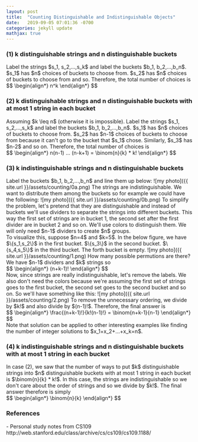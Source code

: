 ```yaml
---
layout: post
title:  "Counting Distinguishable and Indistinguishable Objects"
date:   2019-09-05 07:01:36 -0700
categories: jekyll update
mathjax: true
---
```

<h3>(1) k distinguishable strings and n distinguishable buckets</h3>
Label the strings $s_1, s_2,...,s_k$ and label the buckets $b_1, b_2,...,b_n$. $s_1$ has $n$ choices of buckets to choose from. $s_2$ has $n$ choices of buckets to choose from and so. Therefore, the total number of choices is
<div center>
$$
\begin{align*}
n^k
\end{align*}
$$
</div>
<!------------------------------------------------------------------------------------>
<h3>(2) k distinguishable strings and n distinguishable buckets with at most 1 string in each bucket</h3>
Assuming $k \leq n$ (otherwise it is impossible). Label the strings $s_1, s_2,...,s_k$ and label the buckets $b_1, b_2,...,b_n$. $s_1$ has $n$ choices of buckets to choose from. $s_2$ has $n-1$ choices of buckets to choose from because it can't go to the bucket that $s_1$ chose. Similarly, $s_3$ has $n-2$ and so on. Therefore, the total number of choices is
<div center>
$$
\begin{align*}
n(n-1) ... (n-k+1) = \binom{n}{k} * k!
\end{align*}
$$
</div>
<!------------------------------------------------------------------------------------>
<h3>(3) k indistinguishable strings and n distinguishable buckets</h3>
Label the buckets $b_1, b_2,...,b_n$ and line them up below:
![my photo]({{ site.url }}/assets/counting/0a.png)
The strings are indistinguishable. We want to distribute them among the buckets so for example we could have the following:
![my photo]({{ site.url }}/assets/counting/0b.png)
To simplify the problem, let's pretend that they are distinguishable and instead of buckets we'll use dividers to separate the strings into different buckets. This way the first set of strings are in bucket 1, the second set after the first divider are in bucket 2 and so on. We'll use colors to distinguish them. We will only need $n-1$ dividers to create $n$ groups.
<br>
To visualize this, suppose $n=4$ and $k=5$. In the below figure, we have $\{s_1,s_2\}$ in the first bucket. $\{s_3\}$ in the second bucket. $\{s_4,s_5\}$ in the third bucket. The forth bucket is empty.
![my photo]({{ site.url }}/assets/counting/1.png)
How many possible permutions are there? We have $n-1$ dividers and $k$ strings so
<div center>
$$
\begin{align*}
(n+k-1)!
\end{align*}
$$
</div>
Now, since strings are really indistinguishable, let's remove the labels. We also don't need the colors because we're assuming the first set of strings goes to the first bucket, the second set goes to the second bucket and so on. So we'll have something like this:
![my photo]({{ site.url }}/assets/counting/2.png)
To remove the unnecessary ordering, we divide by $k!$ and also divide by $(n-1)!$. Therefore, the final answer is
<div center>
$$
\begin{align*}
\frac{(n+k-1)!}{k!(n-1)!} = \binom{n+k-1}{n-1}
\end{align*}
$$
</div>
Note that solution can be applied to other interesting examples like finding the number of integer solutions to $x_1+x_2+...+x_k=n$.
<br>
<!------------------------------------------------------------------------------------>
<h3>(4) k indistinguishable strings and n distinguishable buckets with at most 1 string in each bucket</h3>
In case (2), we saw that the number of ways to put $k$ distinguishable strings into $n$ distinguishable buckets with at most 1 string in each bucket is $\binom{n}{k} * k!$. In this case, the strings are indistinguishable so we don't care about the order of strings and so we divide by $k!$. The final answer therefore is simply
<div center>
$$
\begin{align*}
\binom{n}{k}
\end{align*}
$$
</div>
<!------------------------------------------------------------------------------------>
<h3>References</h3>
- Personal study notes from CS109 http://web.stanford.edu/class/archive/cs/cs109/cs109.1188/
<br>

